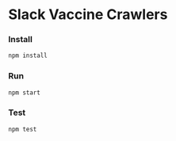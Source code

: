 # Slack Vaccine Crawlers

### Install
```bash
npm install
```

### Run
```bash
npm start
```

### Test
```bash
npm test
```
